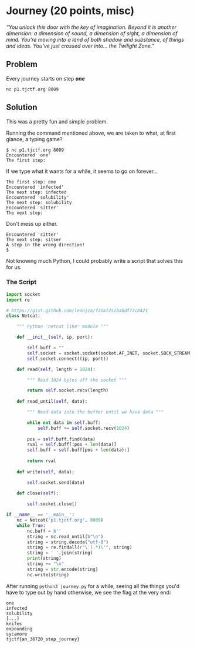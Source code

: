 # Journey (20 points, misc)
_“You unlock this door with the key of imagination. Beyond it is another dimension: a dimension of sound, a dimension of sight, a dimension of mind. You’re moving into a land of both shadow and substance, of things and ideas. You’ve just crossed over into… the Twilight Zone.”_
## Problem
Every journey starts on step ___one___

`nc p1.tjctf.org 8009`

## Solution
This was a pretty fun and simple problem.

Running the command mentioned above, we are taken to what, at first glance, a typing game?

```
$ nc p1.tjctf.org 8009
Encountered 'one'
The first step:
```
If we type what it wants for a while, it seems to go on forever...
```
The first step: one
Encountered 'infected'
The next step: infected
Encountered 'solubility'
The next step: solubility
Encountered 'sitter'
The next step: 
```
Don't mess up either.
```
Encountered 'sitter'
The next step: sitser
A step in the wrong direction!
$
```

Not knowing much Python, I could probably write a script that solves this for us.
### The Script
```Python
import socket
import re

# https://gist.github.com/leonjza/f35a7252babdf77c8421 
class Netcat:

    """ Python 'netcat like' module """

    def __init__(self, ip, port):

        self.buff = ""
        self.socket = socket.socket(socket.AF_INET, socket.SOCK_STREAM)
        self.socket.connect((ip, port))

    def read(self, length = 1024):

        """ Read 1024 bytes off the socket """

        return self.socket.recv(length)
 
    def read_until(self, data):

        """ Read data into the buffer until we have data """

        while not data in self.buff:
            self.buff += self.socket.recv(1024)
 
        pos = self.buff.find(data)
        rval = self.buff[:pos + len(data)]
        self.buff = self.buff[pos + len(data):]
 
        return rval
 
    def write(self, data):

        self.socket.send(data)
    
    def close(self):

        self.socket.close()

if __name__ == '__main__':
    nc = Netcat('p1.tjctf.org', 8009)
    while True:
        nc.buff = b''
        string = nc.read_until(b"\n")
        string = string.decode("utf-8")
        string = re.findall(r"\'(.*)\'", string)
        string = ' '.join(string)
        print(string)
        string += "\n"
        string = str.encode(string)
        nc.write(string)
```
After running `python3 journey.py` for a while, seeing all the things you'd have to type out by hand otherwise, we see the flag at the very end:
```
one
infected
solubility
[...]
knifes
expounding
sycamore
tjctf{an_38720_step_journey}
```

